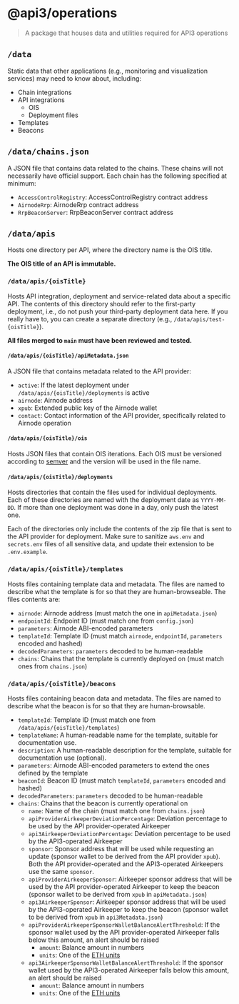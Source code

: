 # @api3/operations

> A package that houses data and utilities required for API3 operations

## `/data`

Static data that other applications (e.g., monitoring and visualization services) may need to know about, including:

- Chain integrations
- API integrations
  - OIS
  - Deployment files
- Templates
- Beacons

## `/data/chains.json`

A JSON file that contains data related to the chains. These chains will not necessarily have official support. Each
chain has the following specified at minimum:

- `AccessControlRegistry`: AccessControlRegistry contract address
- `AirnodeRrp`: AirnodeRrp contract address
- `RrpBeaconServer`: RrpBeaconServer contract address

## `/data/apis`

Hosts one directory per API, where the directory name is the OIS title.

**The OIS title of an API is immutable.**

### `/data/apis/{oisTitle}`

Hosts API integration, deployment and service-related data about a specific API. The contents of this directory should
refer to the first-party deployment, i.e., do not push your third-party deployment data here. If you really have to, you
can create a separate directory (e.g., `/data/apis/test-{oisTitle}`).

**All files merged to `main` must have been reviewed and tested.**

#### `/data/apis/{oisTitle}/apiMetadata.json`

A JSON file that contains metadata related to the API provider:

- `active`: If the latest deployment under `/data/apis/{oisTitle}/deployments` is active
- `airnode`: Airnode address
- `xpub`: Extended public key of the Airnode wallet
- `contact`: Contact information of the API provider, specifically related to Airnode operation

#### `/data/apis/{oisTitle}/ois`

Hosts JSON files that contain OIS iterations. Each OIS must be versioned according to [semver](https://semver.org/) and
the version will be used in the file name.

#### `/data/apis/{oisTitle}/deployments`

Hosts directories that contain the files used for individual deployments. Each of these directories are named with the
deployment date as `YYYY-MM-DD`. If more than one deployment was done in a day, only push the latest one.

Each of the directories only include the contents of the zip file that is sent to the API provider for deployment. Make
sure to sanitize `aws.env` and `secrets.env` files of all sensitive data, and update their extension to be
`.env.example`.

### `/data/apis/{oisTitle}/templates`

Hosts files containing template data and metadata. The files are named to describe what the template is for so that they
are human-browseable. The files contents are:

- `airnode`: Airnode address (must match the one in `apiMetadata.json`)
- `endpointId`: Endpoint ID (must match one from `config.json`)
- `parameters`: Airnode ABI-encoded parameters
- `templateId`: Template ID (must match `airnode`, `endpointId`, `parameters` encoded and hashed)
- `decodedParameters`: `parameters` decoded to be human-readable
- `chains`: Chains that the template is currently deployed on (must match ones from `chains.json`)

### `/data/apis/{oisTitle}/beacons`

Hosts files containing beacon data and metadata. The files are named to describe what the beacon is for so that they are
human-browsable.

- `templateId`: Template ID (must match one from `/data/apis/{oisTitle}/templates`)
- `templateName`: A human-readable name for the template, suitable for documentation use.
- `description`: A human-readable description for the template, suitable for documentation use (optional).
- `parameters`: Airnode ABI-encoded parameters to extend the ones defined by the template
- `beaconId`: Beacon ID (must match `templateId`, `parameters` encoded and hashed)
- `decodedParameters`: `parameters` decoded to be human-readable
- `chains`: Chains that the beacon is currently operational on
  - `name`: Name of the chain (must match one from `chains.json`)
  - `apiProviderAirkeeperDeviationPercentage`: Deviation percentage to be used by the API provider-operated Airkeeper
  - `api3AirkeeperDeviationPercentage`: Deviation percentage to be used by the API3-operated Airkeeper
  - `sponsor`: Sponsor address that will be used while requesting an update (sponsor wallet to be derived from the API
    provider `xpub`). Both the API provider-operated and the API3-operated Airkeepers use the same `sponsor`.
  - `apiProviderAirkeeperSponsor`: Airkeeper sponsor address that will be used by the API provider-operated Airkeeper to
    keep the beacon (sponsor wallet to be derived from `xpub` in `apiMetadata.json`)
  - `api3AirkeeperSponsor`: Airkeeper sponsor address that will be used by the API3-operated Airkeeper to keep the
    beacon (sponsor wallet to be derived from `xpub` in `api3Metadata.json`)
  - `apiProviderAirkeeperSponsorWalletBalanceAlertThreshold`: If the sponsor wallet used by the API provider-operated
    Airkeeper falls below this amount, an alert should be raised
    - `amount`: Balance amount in numbers
    - `units`: One of the [ETH units](https://docs.ethers.io/v5/api/utils/display-logic/#display-logic--named-units)
  - `api3AirkeeperSponsorWalletBalanceAlertThreshold`: If the sponsor wallet used by the API3-operated Airkeeper falls
    below this amount, an alert should be raised
    - `amount`: Balance amount in numbers
    - `units`: One of the [ETH units](https://docs.ethers.io/v5/api/utils/display-logic/#display-logic--named-units)
